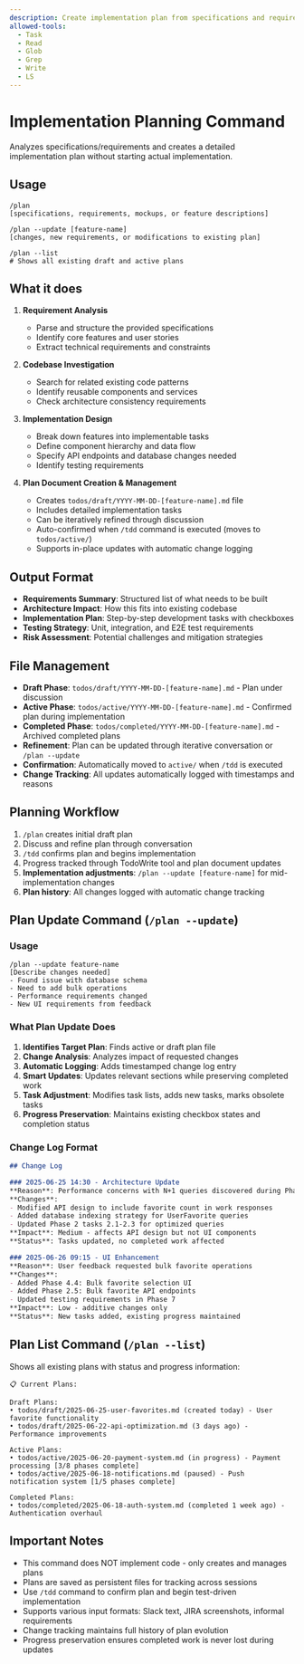 ```yaml
---
description: Create implementation plan from specifications and requirements
allowed-tools:
  - Task
  - Read
  - Glob
  - Grep
  - Write
  - LS
---
```


# Implementation Planning Command

Analyzes specifications/requirements and creates a detailed implementation plan without starting actual implementation.

## Usage
```
/plan
[specifications, requirements, mockups, or feature descriptions]

/plan --update [feature-name]
[changes, new requirements, or modifications to existing plan]

/plan --list
# Shows all existing draft and active plans
```

## What it does

1. **Requirement Analysis**
   - Parse and structure the provided specifications
   - Identify core features and user stories
   - Extract technical requirements and constraints

2. **Codebase Investigation**
   - Search for related existing code patterns
   - Identify reusable components and services
   - Check architecture consistency requirements

3. **Implementation Design**
   - Break down features into implementable tasks
   - Define component hierarchy and data flow
   - Specify API endpoints and database changes needed
   - Identify testing requirements

4. **Plan Document Creation & Management**
   - Creates `todos/draft/YYYY-MM-DD-[feature-name].md` file
   - Includes detailed implementation tasks
   - Can be iteratively refined through discussion
   - Auto-confirmed when `/tdd` command is executed (moves to `todos/active/`)
   - Supports in-place updates with automatic change logging

## Output Format
- **Requirements Summary**: Structured list of what needs to be built
- **Architecture Impact**: How this fits into existing codebase
- **Implementation Plan**: Step-by-step development tasks with checkboxes
- **Testing Strategy**: Unit, integration, and E2E test requirements
- **Risk Assessment**: Potential challenges and mitigation strategies

## File Management
- **Draft Phase**: `todos/draft/YYYY-MM-DD-[feature-name].md` - Plan under discussion
- **Active Phase**: `todos/active/YYYY-MM-DD-[feature-name].md` - Confirmed plan during implementation
- **Completed Phase**: `todos/completed/YYYY-MM-DD-[feature-name].md` - Archived completed plans
- **Refinement**: Plan can be updated through iterative conversation or `/plan --update`
- **Confirmation**: Automatically moved to `active/` when `/tdd` is executed
- **Change Tracking**: All updates automatically logged with timestamps and reasons

## Planning Workflow
1. `/plan` creates initial draft plan
2. Discuss and refine plan through conversation
3. `/tdd` confirms plan and begins implementation
4. Progress tracked through TodoWrite tool and plan document updates
5. **Implementation adjustments**: `/plan --update [feature-name]` for mid-implementation changes
6. **Plan history**: All changes logged with automatic change tracking

## Plan Update Command (`/plan --update`)

### Usage
```
/plan --update feature-name
[Describe changes needed]
- Found issue with database schema
- Need to add bulk operations
- Performance requirements changed
- New UI requirements from feedback
```

### What Plan Update Does
1. **Identifies Target Plan**: Finds active or draft plan file
2. **Change Analysis**: Analyzes impact of requested changes
3. **Automatic Logging**: Adds timestamped change log entry
4. **Smart Updates**: Updates relevant sections while preserving completed work
5. **Task Adjustment**: Modifies task lists, adds new tasks, marks obsolete tasks
6. **Progress Preservation**: Maintains existing checkbox states and completion status

### Change Log Format
```markdown
## Change Log

### 2025-06-25 14:30 - Architecture Update
**Reason**: Performance concerns with N+1 queries discovered during Phase 2
**Changes**: 
- Modified API design to include favorite count in work responses
- Added database indexing strategy for UserFavorite queries
- Updated Phase 2 tasks 2.1-2.3 for optimized queries
**Impact**: Medium - affects API design but not UI components
**Status**: Tasks updated, no completed work affected

### 2025-06-26 09:15 - UI Enhancement
**Reason**: User feedback requested bulk favorite operations
**Changes**:
- Added Phase 4.4: Bulk favorite selection UI
- Added Phase 2.5: Bulk favorite API endpoints
- Updated testing requirements in Phase 7
**Impact**: Low - additive changes only
**Status**: New tasks added, existing progress maintained
```

## Plan List Command (`/plan --list`)

Shows all existing plans with status and progress information:

```
📋 Current Plans:

Draft Plans:
• todos/draft/2025-06-25-user-favorites.md (created today) - User favorite functionality 
• todos/draft/2025-06-22-api-optimization.md (3 days ago) - Performance improvements

Active Plans:
• todos/active/2025-06-20-payment-system.md (in progress) - Payment processing [3/8 phases complete]
• todos/active/2025-06-18-notifications.md (paused) - Push notification system [1/5 phases complete]

Completed Plans:
• todos/completed/2025-06-18-auth-system.md (completed 1 week ago) - Authentication overhaul
```

## Important Notes
- This command does NOT implement code - only creates and manages plans
- Plans are saved as persistent files for tracking across sessions
- Use `/tdd` command to confirm plan and begin test-driven implementation
- Supports various input formats: Slack text, JIRA screenshots, informal requirements
- Change tracking maintains full history of plan evolution
- Progress preservation ensures completed work is never lost during updates